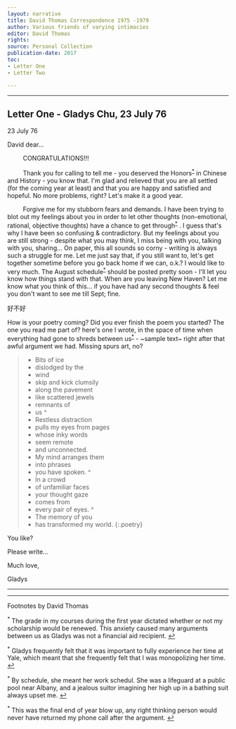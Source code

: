 ```yaml
---
layout: narrative
title: David Thomas Correspondence 1975 -1979
author: Various friends of varying intimacies
editor: David Thomas
rights: 
source: Personal Collection
publication-date: 2017
toc:
- Letter One
- Letter Two

---
```


---



## Letter One - Gladys Chu, 23 July 76

23 July 76

David dear...

&nbsp;&nbsp;&nbsp;&nbsp;&nbsp;&nbsp;&nbsp;&nbsp;&nbsp;CONGRATULATIONS!!!

&nbsp;&nbsp;&nbsp;&nbsp;&nbsp;&nbsp;&nbsp;&nbsp;&nbsp;Thank you for calling to tell me - you deserved the Honors<sup><a href="#fn1" id="ref1">\*</a></sup>  in Chinese and History - you know that.  I'm glad and relieved that you are all settled (for the coming year at least) and that you are happy and satisfied and hopeful. No more problems, right? Let's make it a good year.

&nbsp;&nbsp;&nbsp;&nbsp;&nbsp;&nbsp;&nbsp;&nbsp;&nbsp;Forgive me for my stubborn fears and demands. I have been trying to blot out my feelings about you in order to let other thoughts  (non-emotional, rational, objective thoughts) have a chance to get through<sup><a href="#fn2" id="ref2">\*</a></sup> . I guess that's why I have been so confusing & contradictory. But my feelings about you are still strong - despite what you may think, I miss being with you, talking with you, sharing... On paper, this all sounds so corny - writing is always such a struggle for me. Let me just say that, if you still want to, let's get together sometime before you go back home if we can, o.k.? I would like to very much.  The August schedule<sup><a href="#fn3" id="ref3">\*</a></sup> should be posted pretty soon - I'll let you know how things stand with that. When are you leaving New Haven? Let me know what you think of this... if you have had any second thoughts & feel you don't want to see me till Sept; fine.

 &#22909;&#19981;&#22909;

How is your poetry coming? Did you ever finish the poem you started? The one you read me part of? here's one I wrote, in the space of time when everything had gone to shreds between us<sup><a href="#fn4" id="ref4">\*</a></sup> - ~sample text~ right after that awful argument we had. Missing spurs art, no? 


> - Bits of ice
> - dislodged by the 
> - wind
> - skip and kick clumsily
> - along the pavement
> - like scattered jewels
> - remnants of
> - us
> ^
> - Restless distraction
> - pulls my eyes from pages 
> - whose inky words
> - seem remote
> - and unconnected.
> - My mind arranges them
> - into phrases
> - you have spoken.
> ^
> - In a crowd
> - of unfamiliar faces
> - your thought gaze
> - comes from
> - every pair of eyes.
> ^ 
> - The memory of you
> - has transformed my world.
{:.poetry}


You like?

Please write...

Much love,

Gladys


---


---

Footnotes by David Thomas


<!-- Make sure to use &#x21a9;&#xfe0e; to generate ↩︎ manually -->

<sup id="fn1">*</sup> The grade in my courses during the first year dictated whether or not my scholarship would be renewed.  This anxiety caused many arguments between us as Gladys was not a financial aid recipient. [&#x21a9;&#xfe0e;](#ref1)

<sup id="fn2">*</sup> Gladys frequently felt that it was important to fully experience her time at Yale, which meant that she frequently felt that I was monopolizing her time. [&#x21a9;&#xfe0e;](#ref2)

<sup id="fn3">*</sup> By schedule, she meant her work schedul.  She was a lifeguard at a public pool near Albany, and a jealous suitor imagining her high up in a bathing suit always upset me. [&#x21a9;&#xfe0e;](#ref3)

<sup id="fn4">*</sup> This was the final end of year blow up, any right thinking person would never have returned my phone call after the argument. [&#x21a9;&#xfe0e;](#ref4)